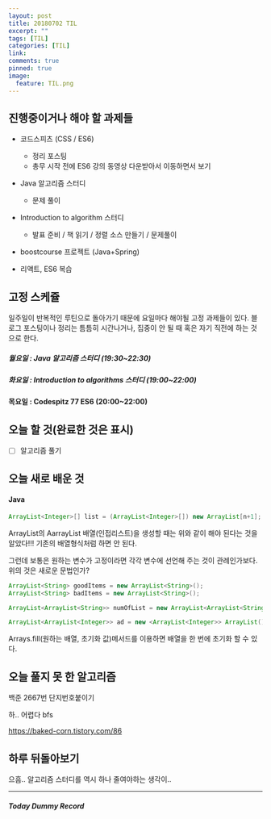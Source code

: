 ```yaml
---
layout: post
title: 20180702 TIL
excerpt: ""
tags: [TIL]
categories: [TIL]
link:
comments: true
pinned: true
image:
  feature: TIL.png
---
```


## 진행중이거나 해야 할 과제들

- 코드스피츠 (CSS / ES6)

  - 정리 포스팅
  - 총무 시작 전에 ES6 강의 동영상 다운받아서 이동하면서 보기

- Java 알고리즘 스터디 

  - 문제 풀이

- Introduction to algorithm 스터디

  - 발표 준비 / 책 읽기 / 정렬 소스 만들기 / 문제풀이

- boostcourse 프로젝트 (Java+Spring)

- 리액트, ES6 복습

  

## 고정 스케쥴

일주일이 반복적인 루틴으로 돌아가기 때문에 요일마다 해야될 고정 과제들이 있다. 블로그 포스팅이나 정리는 틈틈히 시간나거나, 집중이 안 될 때 혹은 자기 직전에 하는 것으로 한다.

##### 월요일 : Java 알고리즘 스터디  (19:30~22:30)

##### 화요일 : Introduction to algorithms 스터디 (19:00~22:00)

**목요일 : Codespitz 77 ES6 (20:00~22:00)**

## 오늘 할 것(완료한 것은 표시)

- [ ] 알고리즘 풀기

## 오늘 새로 배운 것

#### Java

~~~java
ArrayList<Integer>[] list = (ArrayList<Integer>[]) new ArrayList[n+1]; 
~~~

ArrayList의 AarrayList 배열(인접리스트)을 생성할 때는 위와 같이 해야 된다는 것을 알았다!!! 기존의 배열형식처럼 하면 안 된다.

그런데 보통은 원하는 변수가 고정이라면 각각 변수에 선언해 주는 것이 관례인가보다. 위의 것은 새로운 문법인가?

~~~java
ArrayList<String> goodItems = new ArrayList<String>();
ArrayList<String> badItems = new ArrayList<String>();

ArrayList<ArrayList<String>> numOfList = new ArrayList<ArrayList<String>>();
~~~



~~~java
ArrayList<ArrayList<Integer>> ad = new <ArrayList<Integer>> ArrayList(); // 인접 리스트 초기화
~~~



Arrays.fill(원하는 배열, 초기화 값)메서드를 이용하면 배열을 한 번에 초기화 할 수 있다.



## 오늘 풀지 못 한 알고리즘

백준 2667번 단지번호붙이기

하.. 어렵다 bfs

https://baked-corn.tistory.com/86



## 하루 뒤돌아보기

으흠.. 알고리즘 스터디를 역시 하나 줄여야하는 생각이..



------

##### Today Dummy Record

